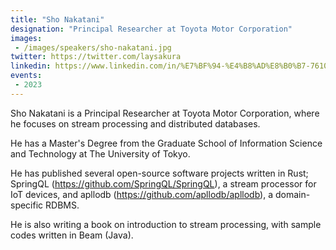 ```yaml
---
title: "Sho Nakatani"
designation: "Principal Researcher at Toyota Motor Corporation"
images:
 - /images/speakers/sho-nakatani.jpg
twitter: https://twitter.com/laysakura
linkedin: https://www.linkedin.com/in/%E7%BF%94-%E4%B8%AD%E8%B0%B7-761041219/
events:
 - 2023
---
```


Sho Nakatani is a Principal Researcher at Toyota Motor Corporation, where he focuses on stream processing and distributed databases.
 
 
 
 He has a Master's Degree from the Graduate School of Information Science and Technology at The University of Tokyo.
 
 
 
 He has published several open-source software projects written in Rust; SpringQL (https://github.com/SpringQL/SpringQL), a stream processor for IoT devices, and apllodb (https://github.com/apllodb/apllodb), a domain-specific RDBMS.
 
 
 
 He is also writing a book on introduction to stream processing, with sample codes written in Beam (Java).